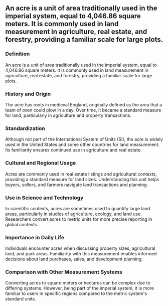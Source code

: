 ## An acre is a unit of area traditionally used in the imperial system, equal to 4,046.86 square meters. It is commonly used in land measurement in agriculture, real estate, and forestry, providing a familiar scale for large plots.

### Definition
An acre is a unit of area traditionally used in the imperial system, equal to 4,046.86 square meters. It is commonly used in land measurement in agriculture, real estate, and forestry, providing a familiar scale for large plots.

### History and Origin
The acre has roots in medieval England, originally defined as the area that a team of oxen could plow in a day. Over time, it became a standard measure for land, particularly in agriculture and property transactions.

### Standardization
Although not part of the International System of Units (SI), the acre is widely used in the United States and some other countries for land measurement. Its familiarity ensures continued use in agriculture and real estate.

### Cultural and Regional Usage
Acres are commonly used in real estate listings and agricultural contexts, providing a standard measure for land sizes. Understanding this unit helps buyers, sellers, and farmers navigate land transactions and planning.

### Use in Science and Technology
In scientific contexts, acres are sometimes used to quantify large land areas, particularly in studies of agriculture, ecology, and land use. Researchers convert acres to metric units for more precise reporting in global contexts.

### Importance in Daily Life
Individuals encounter acres when discussing property sizes, agricultural land, and park areas. Familiarity with this measurement enables informed decisions about land purchases, sales, and development planning.

### Comparison with Other Measurement Systems
Converting acres to square meters or hectares can be complex due to differing systems. However, being part of the imperial system, it is more familiar to users in specific regions compared to the metric system's standard units.

